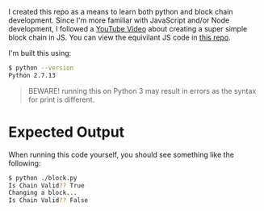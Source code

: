 I created this repo as a means to learn both python and block chain development. Since I'm more familiar with JavaScript and/or Node development, I followed a [YouTube Video](https://www.youtube.com/watch?v=zVqczFZr124&feature=youtu.be) about creating a super simple block chain in JS. You can view the equivilant JS code in [this repo](https://github.com/SavjeeTutorials/SavjeeCoin).

I'm built this using:

```bash
$ python --version
Python 2.7.13
```

> BEWARE! running this on Python 3 may result in errors as the syntax for print is different.

# Expected Output

When running this code yourself, you should see something like the following:

```bash
$ python ./block.py
Is Chain Valid?? True
Changing a block...
Is Chain Valid?? False
```
